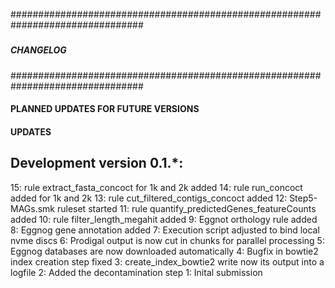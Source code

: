 ################################################################################
#####                                                                      #####
#####                         CHANGELOG                                    #####
#####                                                                      #####
################################################################################

#### PLANNED UPDATES FOR FUTURE VERSIONS

#### UPDATES

Development version 0.1.*:
--------------------------------------------------------------------------------
15: rule extract_fasta_concoct for 1k and 2k added
14: rule run_concoct added for 1k and 2k
13: rule cut_filtered_contigs_concoct added
12: Step5-MAGs.smk ruleset started
11: rule quantify_predictedGenes_featureCounts added
10: rule filter_length_megahit added
9: Eggnot orthology rule added
8: Eggnog gene annotation added
7: Execution script adjusted to bind local nvme discs
6: Prodigal output is now cut in chunks for parallel processing
5: Eggnog databases are now downloaded automatically
4: Bugfix in bowtie2 index creation step fixed
3: create_index_bowtie2 write now its output into a logfile
2: Added the decontamination step
1: Inital submission